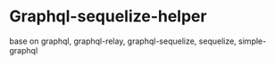 # Graphql-sequelize-helper
base on graphql, graphql-relay, graphql-sequelize, sequelize, simple-graphql
